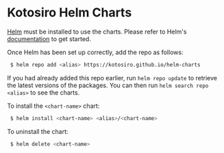 Kotosiro Helm Charts
==============================

 [Helm](https://helm.sh) must be installed to use the charts.  Please refer to Helm's
[documentation](https://helm.sh/docs) to get started.

 Once Helm has been set up correctly, add the repo as follows:

```bash
 $ helm repo add <alias> https://kotosiro.github.io/helm-charts
```

 If you had already added this repo earlier, run `helm repo update` to retrieve the latest
versions of the packages. You can then run `helm search repo <alias>` to see the charts.

 To install the `<chart-name>` chart:

```bash
 $ helm install <chart-name> <alias>/<chart-name>
```

To uninstall the chart:

```bash
 $ helm delete <chart-name>
```
